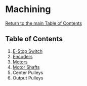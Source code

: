 # Machining

[Return to the main Table of Contents](https://github.com/EmiliaPsacharopoulos/Formatting#table-of-contents)


## Table of Contents
1. [E-Stop Switch](https://github.com/EmiliaPsacharopoulos/Quadruped-8dof-Robot/tree/main/Machining/E-Stop%20Switch#e-stop-switch-machining)
2. [Encoders](https://github.com/EmiliaPsacharopoulos/Quadruped-8dof-Robot/tree/main/Machining/Encoders#machining-encoders)
3. [Motors](https://github.com/EmiliaPsacharopoulos/Quadruped-8dof-Robot/tree/main/Machining/Motors#machining-motors)
4. [Motor Shafts](https://github.com/EmiliaPsacharopoulos/Quadruped-8dof-Robot/tree/main/Machining/Motor%20Shafts#motor-shafts)
5.  Center Pulleys
6.  Output Pulleys


